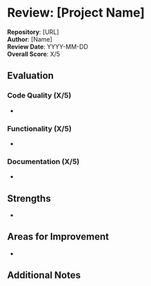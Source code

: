 # Review: [Project Name]

**Repository**: [URL]  
**Author**: [Name]  
**Review Date**: YYYY-MM-DD  
**Overall Score**: X/5  

## Evaluation
### Code Quality (X/5)
- 

### Functionality (X/5)
- 

### Documentation (X/5)
- 

## Strengths
- 

## Areas for Improvement
- 

## Additional Notes
